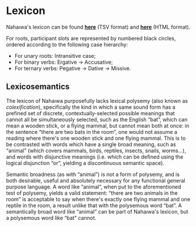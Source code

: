 # Lexicon

Nahaıwa's lexicon can be found **[here](https://github.com/Ntsekees/Nahaiwa/blob/main/lexicon.tsv)** (TSV format) and **[here](https://ntsekees.github.io/Nahaiwa/lexicon.html)** (HTML format).

For roots, participant slots are represented by numbered black circles, ordered according to the following case hierarchy:  
* For unary roots: Intransitive case;
* For binary verbs: Ergative → Accusative;
* For ternary verbs: Pegative → Dative → Missive.

## Lexicosemantics

The lexicon of Nahaıwa purposefully lacks lexical polysemy (also known as *colexification*), specifically the kind in which a same sound form has a prefined set of discrete, contextually-selected possible meanings that cannot all be simultaneously selected, such as the English “bat”, which can mean a wooden stick, or a flying mammal, but cannot mean both at once: in the sentence “there are two bats in the room”, one would not assume a reading where there's one wooden stick and one flying mammal.
This is to be contrasted with words which have a single broad meaning, such as “animal” (which covers mammals, birds, reptiles, insects, snails, worms…), and words with disjunctive meanings (i.e. which can be defined using the logical disjunction “or”, yielding a discontinuous semantic space).

Semantic broadness (as with “animal”) is not a form of polysemy, and is both desirable, useful and absolutely necessary for any functional general purpose language. A word like “animal”, when put to the aforementioned test of polysemy, yields a valid statement: “there are two animals in the room” is acceptable to say when there's exactly one flying mammal and one reptile in the room, a result unlike that with the polysemous word “bat”. A semantically broad word like “animal” can be part of Nahaıwa's lexicon, but a polysemous word like “bat” cannot.

